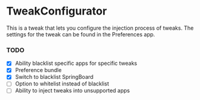 # TweakConfigurator

This is a tweak that lets you configure the injection process of tweaks. The settings for the tweak can be found in the Preferences app.

### TODO

- [x] Ability blacklist specific apps for specific tweaks
- [x] Preference bundle
- [x] Switch to blacklist SpringBoard
- [ ] Option to whitelist instead of blacklist
- [ ] Ability to inject tweaks into unsupported apps

